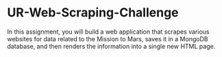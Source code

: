 # UR-Web-Scraping-Challenge

In this assignment, you will build a web application that scrapes various websites for data related to the Mission to Mars, saves it in a MongoDB database, and then renders the information into a single new HTML page. 
